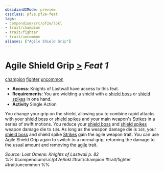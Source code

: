 ```yaml
---
obsidianUIMode: preview
cssclass: pf2e,pf2e-feat
tags:
- compendium/src/pf2e/lokl
- trait/champion
- trait/fighter
- trait/uncommon
aliases: ["Agile Shield Grip"]
---
```

# Agile Shield Grip  [>](chapter-9-playing-the-game.md#Actions "Single Action") *Feat 1*  
[champion](Reference/Rules/Traits/champion.md "Champion Class Trait")  [fighter](Reference/Rules/Traits/fighter.md "Fighter Class Trait")  [uncommon](uncommon.md "Uncommon Rarity Trait")  

- **Access**: Knights of Lastwall have access to this feat.
- **Requirements**: You are wielding a shield with a [shield boss](shield-boss.md) or [shield spikes](shield-spikes.md) in one hand.
- **Activity** Single Action

You change your grip on the shield, allowing you to combine rapid attacks with your [shield boss](shield-boss.md) or [shield spikes](shield-spikes.md) and your main weapon's [Strikes](strike.md) in a series of swift motions. You reduce your [shield boss](shield-boss.md) and [shield spikes](shield-spikes.md) weapon damage die to `1d4`. As long as the weapon damage die is `1d4`, your [shield boss](shield-boss.md) and shield spike [Strikes](strike.md) gain the agile weapon trait. You can use Agile Shield Grip again to switch to a normal grip, returning the damage to the usual amount and removing the [agile](agile.md "Agile Weapon Trait") trait.

*Source: Lost Omens: Knights of Lastwall p. 82*  
%% #compendium/src/pf2e/lokl #trait/champion #trait/fighter #trait/uncommon %%